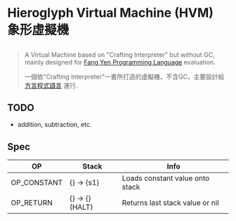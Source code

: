<h1> Hieroglyph Virtual Machine (HVM) </br>象形虛擬機 </h1>

##

> A Virtual Machine based on "Crafting Interpreter" but without GC, mainly designed for [Fang Yen Programming Language](https://github.com/ChAoSUnItY/FangYen) evaluation.
> 
> 一個依"Crafting Interpreter"一書所打造的虛擬機，不含GC，主要設計給[方言程式語言](https://github.com/ChAoSUnItY/FangYen) 運行.

## TODO

- addition, subtraction, etc.

## Spec

| OP          | Stack           | Info            |
|-------------|-----------------|-----------------|
| OP_CONSTANT | {} -> {s1}      | Loads constant value onto stack |
| OP_RETURN   | {} -> {} (HALT) | Returns last stack value or nil |

